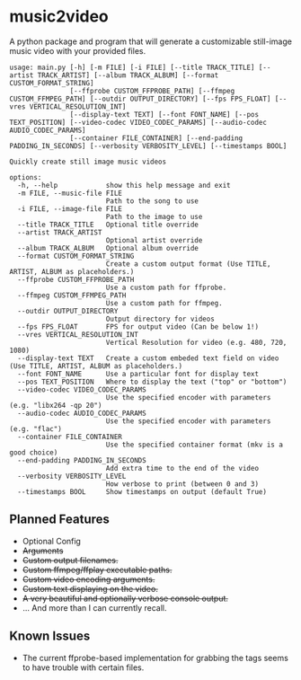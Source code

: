 # music2video
A python package and program that will generate a customizable still-image music video with your provided files.

```
usage: main.py [-h] [-m FILE] [-i FILE] [--title TRACK_TITLE] [--artist TRACK_ARTIST] [--album TRACK_ALBUM] [--format CUSTOM_FORMAT_STRING]
               [--ffprobe CUSTOM_FFPROBE_PATH] [--ffmpeg CUSTOM_FFMPEG_PATH] [--outdir OUTPUT_DIRECTORY] [--fps FPS_FLOAT] [--vres VERTICAL_RESOLUTION_INT]
               [--display-text TEXT] [--font FONT_NAME] [--pos TEXT_POSITION] [--video-codec VIDEO_CODEC_PARAMS] [--audio-codec AUDIO_CODEC_PARAMS]
               [--container FILE_CONTAINER] [--end-padding PADDING_IN_SECONDS] [--verbosity VERBOSITY_LEVEL] [--timestamps BOOL]

Quickly create still image music videos

options:
  -h, --help            show this help message and exit
  -m FILE, --music-file FILE
                        Path to the song to use
  -i FILE, --image-file FILE
                        Path to the image to use
  --title TRACK_TITLE   Optional title override
  --artist TRACK_ARTIST
                        Optional artist override
  --album TRACK_ALBUM   Optional album override
  --format CUSTOM_FORMAT_STRING
                        Create a custom output format (Use TITLE, ARTIST, ALBUM as placeholders.)
  --ffprobe CUSTOM_FFPROBE_PATH
                        Use a custom path for ffprobe.
  --ffmpeg CUSTOM_FFMPEG_PATH
                        Use a custom path for ffmpeg.
  --outdir OUTPUT_DIRECTORY
                        Output directory for videos
  --fps FPS_FLOAT       FPS for output video (Can be below 1!)
  --vres VERTICAL_RESOLUTION_INT
                        Vertical Resolution for video (e.g. 480, 720, 1080)
  --display-text TEXT   Create a custom embeded text field on video (Use TITLE, ARTIST, ALBUM as placeholders.)
  --font FONT_NAME      Use a particular font for display text
  --pos TEXT_POSITION   Where to display the text ("top" or "bottom")
  --video-codec VIDEO_CODEC_PARAMS
                        Use the specified encoder with parameters (e.g. "libx264 -qp 20")
  --audio-codec AUDIO_CODEC_PARAMS
                        Use the specified encoder with parameters (e.g. "flac")
  --container FILE_CONTAINER
                        Use the specified container format (mkv is a good choice)
  --end-padding PADDING_IN_SECONDS
                        Add extra time to the end of the video
  --verbosity VERBOSITY_LEVEL
                        How verbose to print (between 0 and 3)
  --timestamps BOOL     Show timestamps on output (default True)
```

## Planned Features
- Optional Config
- ~~Arguments~~
- ~~Custom output filenames.~~
- ~~Custom ffmpeg/ffplay executable paths.~~
- ~~Custom video encoding arguments.~~
- ~~Custom text displaying on the video.~~
- ~~A very beautiful and optionally verbose console output.~~
- ... And more than I can currently recall.

## Known Issues
- The current ffprobe-based implementation for grabbing the tags seems to have trouble with certain files.